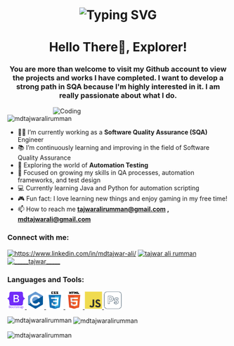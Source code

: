 <h1 align="center">
  <img src="https://readme-typing-svg.herokuapp.com?font=Fira+Code&size=30&pause=1000&color=36BCF7&width=435&lines=Hello+there+Explorer!+👋;This+is+Tajwar;🛠️+Debugging+life......;🚫+Error+404+:+Peace;❌+Not+found+(+yet+)+⚠️" alt="Typing SVG" />
</h1>

<h1 align="center">Hello There👋, Explorer!</h1>
<h3 align="center">You are more than welcome to visit my Github account to view the projects and works I have completed. I want to develop a strong path in SQA because I'm highly interested in it. I am really passionate about what I do.</h3>
<img align="right" alt="Coding" width="400" src="https://media3.giphy.com/media/qgQUggAC3Pfv687qPC/giphy.gif?cid=ecf05e47zyinj840ltqqn2t97gzbj9nf0bu0n8bj6119d6n4&ep=v1_gifs_search&rid=giphy.gif&ct=g">

<p align="left"> <img src="https://komarev.com/ghpvc/?username=mdtajwaralirumman&label=Profile%20views&color=0e75b6&style=flat" alt="mdtajwaralirumman" /> </p>

- 👨‍💻 I’m currently working as a **Software Quality Assurance (SQA)** Engineer
- 📚 I’m continuously learning and improving in the field of Software Quality Assurance
- 🤖 Exploring the world of **Automation Testing**
- 🎯 Focused on growing my skills in QA processes, automation frameworks, and test design
- 💻 Currently learning Java and Python for automation scripting
- 🎮 Fun fact: I love learning new things and enjoy gaming in my free time!
- 📫 How to reach me **tajwaralirumman@gmail.com , mdtajwarali@gmail.com**



<h3 align="left">Connect with me:</h3>
<p align="left">
<a href="https://linkedin.com/in/https://www.linkedin.com/in/mdtajwar-ali/" target="blank"><img align="center" src="https://raw.githubusercontent.com/rahuldkjain/github-profile-readme-generator/master/src/images/icons/Social/linked-in-alt.svg" alt="https://www.linkedin.com/in/mdtajwar-ali/" height="30" width="40" /></a>
<a href="https://fb.com/tajwar ali rumman" target="blank"><img align="center" src="https://raw.githubusercontent.com/rahuldkjain/github-profile-readme-generator/master/src/images/icons/Social/facebook.svg" alt="tajwar ali rumman" height="30" width="40" /></a>
<a href="https://instagram.com/_____tajwar_____" target="blank"><img align="center" src="https://raw.githubusercontent.com/rahuldkjain/github-profile-readme-generator/master/src/images/icons/Social/instagram.svg" alt="_____tajwar_____" height="30" width="40" /></a>
</p>

<h3 align="left">Languages and Tools:</h3>
<p align="left"> <a href="https://getbootstrap.com" target="_blank" rel="noreferrer"> <img src="https://raw.githubusercontent.com/devicons/devicon/master/icons/bootstrap/bootstrap-plain-wordmark.svg" alt="bootstrap" width="40" height="40"/> </a> <a href="https://www.cprogramming.com/" target="_blank" rel="noreferrer"> <img src="https://raw.githubusercontent.com/devicons/devicon/master/icons/c/c-original.svg" alt="c" width="40" height="40"/> </a> <a href="https://www.w3schools.com/css/" target="_blank" rel="noreferrer"> <img src="https://raw.githubusercontent.com/devicons/devicon/master/icons/css3/css3-original-wordmark.svg" alt="css3" width="40" height="40"/> </a> <a href="https://www.w3.org/html/" target="_blank" rel="noreferrer"> <img src="https://raw.githubusercontent.com/devicons/devicon/master/icons/html5/html5-original-wordmark.svg" alt="html5" width="40" height="40"/> </a> <a href="https://developer.mozilla.org/en-US/docs/Web/JavaScript" target="_blank" rel="noreferrer"> <img src="https://raw.githubusercontent.com/devicons/devicon/master/icons/javascript/javascript-original.svg" alt="javascript" width="40" height="40"/> </a> <a href="https://www.photoshop.com/en" target="_blank" rel="noreferrer"> <img src="https://raw.githubusercontent.com/devicons/devicon/master/icons/photoshop/photoshop-line.svg" alt="photoshop" width="40" height="40"/> </a> </p>

<p><img align="left" src="https://github-readme-stats.vercel.app/api/top-langs?username=mdtajwaralirumman&show_icons=true&locale=en&layout=compact" alt="mdtajwaralirumman" /></p>

<p>&nbsp;<img align="center" src="https://github-readme-stats.vercel.app/api?username=mdtajwaralirumman&show_icons=true&locale=en" alt="mdtajwaralirumman" /></p>

<p><img align="center" src="https://github-readme-streak-stats.herokuapp.com/?user=mdtajwaralirumman&" alt="mdtajwaralirumman" /></p>
